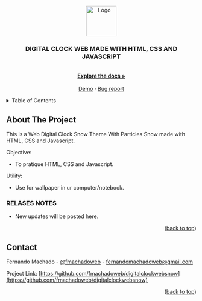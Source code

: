 <div id="top"></div>



<!-- PROJECT LOGO -->
<br />
<div align="center">
  <a href="#">
    <img src="https://github.com/othneildrew/Best-README-Template/raw/master/images/logo.png" alt="Logo" width="80" height="80">
  </a>

  <h3 align="center">DIGITAL CLOCK WEB MADE WITH HTML, CSS AND JAVASCRIPT</h3>

  <p align="center">
    <br />
    <a href="https://github.com/fmachadoweb/digitalclockwebsnow"><strong>Explore the docs »</strong></a>
    <br />
    <br />
    <a href="https://hardtek.com.br/clock2/">Demo</a>
    ·
    <a href="mailto:fernandomachadoweb@gmail.com">Bug report</a>

  </p>
</div>



<!-- TABLE OF CONTENTS -->
<details>
  <summary>Table of Contents</summary>
  <ul>
    <li><a href="#about-the-project">About The Project</a></li>
    <li><a href="#contact">Contact</a></li>
  </ul>
</details>



<!-- ABOUT THE PROJECT -->
## About The Project

This is a Web Digital Clock Snow Theme With Particles Snow made with HTML, CSS and Javascript.

Objective:
* To pratique HTML, CSS and Javascript.

Utility:
* Use for wallpaper in ur computer/notebook.



<!-- RELASES NOTES -->
### RELASES NOTES

* New updates will be posted here.


<p align="right">(<a href="#top">back to top</a>)</p>



<!-- CONTACT -->
## Contact

Fernando Machado - [@fmachadoweb](https://twitter.com/fmachadoweb) - fernandomachadoweb@gmail.com

Project Link: [https://github.com/fmachadoweb/digitalclockwebsnow](https://github.com/fmachadoweb/digitalclockwebsnow)

<p align="right">(<a href="#top">back to top</a>)</p>

